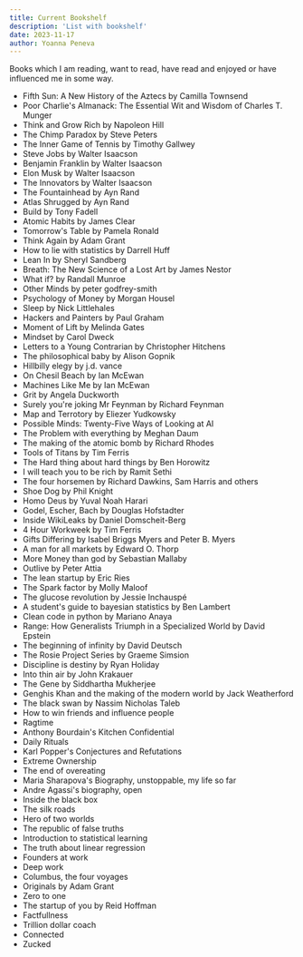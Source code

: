 ```yaml
---
title: Current Bookshelf
description: 'List with bookshelf'
date: 2023-11-17
author: Yoanna Peneva
---
```


Books which I am reading, want to read, have read and enjoyed or have influenced me in some way. 

- Fifth Sun: A New History of the Aztecs by Camilla Townsend
- Poor Charlie's Almanack: The Essential Wit and Wisdom of Charles T. Munger  
- Think and Grow Rich by Napoleon Hill
- The Chimp Paradox by Steve Peters
- The Inner Game of Tennis by Timothy Gallwey
- Steve Jobs by Walter Isaacson
- Benjamin Franklin by Walter Isaacson
- Elon Musk by Walter Isaacson
- The Innovators by Walter Isaacson
- The Fountainhead by Ayn Rand
- Atlas Shrugged by Ayn Rand
- Build by Tony Fadell
- Atomic Habits by James Clear
- Tomorrow's Table by Pamela Ronald
- Think Again by Adam Grant
- How to lie with statistics by Darrell Huff
- Lean In by Sheryl Sandberg
- Breath: The New Science of a Lost Art by James Nestor
- What if? by Randall Munroe
- Other Minds by peter godfrey-smith
- Psychology of Money by Morgan Housel
- Sleep by Nick Littlehales
- Hackers and Painters by Paul Graham
- Moment of Lift by Melinda Gates
- Mindset by Carol Dweck
- Letters to a Young Contrarian by Christopher Hitchens
- The philosophical baby by Alison Gopnik
- Hillbilly elegy by j.d. vance 
- On Chesil Beach by Ian McEwan
- Machines Like Me by Ian McEwan
- Grit by Angela Duckworth
- Surely you're joking Mr Feynman by Richard Feynman
- Map and Terrotory by Eliezer Yudkowsky
- Possible Minds: Twenty-Five Ways of Looking at AI 
- The Problem with everything by Meghan Daum
- The making of the atomic bomb by Richard Rhodes
- Tools of Titans by Tim Ferris
- The Hard thing about hard things by Ben Horowitz
- I will teach you to be rich by Ramit Sethi
- The four horsemen by Richard Dawkins, Sam Harris and others
- Shoe Dog by Phil Knight
- Homo Deus by Yuval Noah Harari
- Godel, Escher, Bach by Douglas Hofstadter
- Inside WikiLeaks by Daniel Domscheit-Berg
- 4 Hour Workweek by Tim Ferris
- Gifts Differing by Isabel Briggs Myers and Peter B. Myers
- A man for all markets by Edward O. Thorp
- More Money than god by Sebastian Mallaby
- Outlive by Peter Attia
- The lean startup by Eric Ries
- The Spark factor by Molly Maloof
- The glucose revolution by Jessie Inchauspé
- A student's guide to bayesian statistics by Ben Lambert
- Clean code in python by Mariano Anaya
- Range: How Generalists Triumph in a Specialized World by David Epstein 
- The beginning of infinity by David Deutsch
- The Rosie Project Series by Graeme Simsion
- Discipline is destiny by Ryan Holiday
- Into thin air by John Krakauer
- The Gene by Siddhartha Mukherjee
- Genghis Khan and the making of the modern world by Jack Weatherford
- The black swan by Nassim Nicholas Taleb
- How to win friends and influence people
- Ragtime
- Anthony Bourdain's Kitchen Confidential
- Daily Rituals
- Karl Popper's Conjectures and Refutations
- Extreme Ownership
- The end of overeating
- Maria Sharapova's Biography, unstoppable, my life so far
- Andre Agassi's biography, open
- Inside the black box
- The silk roads
- Hero of two worlds
- The republic of false truths
- Introduction to statistical learning
- The truth about linear regression
- Founders at work
- Deep work
- Columbus, the four voyages
- Originals by Adam Grant
- Zero to one
- The startup of you by Reid Hoffman
- Factfullness
- Trillion dollar coach
- Connected
- Zucked
